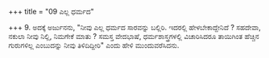 +++
title = "09 ಎಲ್ಲ ಧರ್ಮದ"

+++
9. ಅದಕ್ಕೆ ಅರ್ಜುನನು, "ನೀವು ಎಲ್ಲ ಧರ್ಮದ ಸಾರವನ್ನು ಬಲ್ಲಿರಿ. ಇದರಲ್ಲಿ ಹೇಳಬೇಕಾದ್ದೇನಿದೆ ? ಸಹದೇವಾ, ನಕುಲಾ ನೀವು ನಿಲ್ಲಿ, ನಿಮಗೇಕೆ ಮಾತು ? ಸಮಸ್ತ ವೇದಭಾಷೆ, ಧರ್ಮಶಾಸ್ತ್ರಗಳಲ್ಲಿ ವಿಚಾರಿಸಿದರೂ ತಾಯಿಗಿಂತ ಹೆಚ್ಚಿನ ಗುರುಗಳಿಲ್ಲ ಎಂಬುದನ್ನು ನೀವು ತಿಳಿದಿದ್ದೀರಿ" ಎಂದು ಹೇಳಿ ಮುಂದುವರೆಸಿದನು.